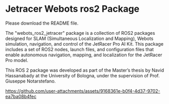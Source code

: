 # Jetracer Webots ros2 Package

Please download the README file.

The "webots_ros2_jetracer" package is a collection of ROS2 packages designed for SLAM (Simultaneous Localization and Mapping), 
Webots simulation, navigation, and control of the JetRacer Pro AI Kit. This package includes a set of ROS2 nodes, launch files, 
and configuration files that enable autonomous navigation, mapping, and localization for the JetRacer Pro model.

This ROS 2 package was developed as part of the Master’s thesis by Navid Hassanabady at the University of Bologna, 
under the supervision of Prof. Giuseppe Notarstefano.



https://github.com/user-attachments/assets/9168361e-b0f4-4d37-9702-ea7ba08b4fec


